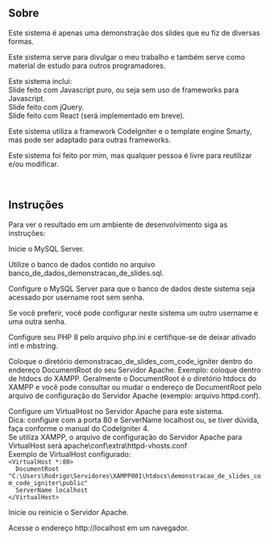 ## Sobre
<p>Este sistema é apenas uma demonstração dos slides que eu fiz de diversas formas.</p>

<p>Este sistema serve para divulgar o meu trabalho e também serve como material de estudo para outros programadores.</p>

<p>Este sistema inclui:<br/>
Slide feito com Javascript puro, ou seja sem uso de frameworks para Javascript.<br/>
Slide feito com jQuery.<br/>
Slide feito com React (será implementado em breve).</p>

<p>Este sistema utiliza a framework CodeIgniter e o template engine Smarty, mas pode ser adaptado para outras frameworks.</p>

<p>Este sistema foi feito por mim, mas qualquer pessoa é livre para reutilizar e/ou modificar.</p>

<br/>

## Instruções
<p>Para ver o resultado em um ambiente de desenvolvimento siga as instruções:</p>

<p>Inicie o MySQL Server.</p>

<p>Utilize o banco de dados contido no arquivo banco_de_dados_demonstracao_de_slides.sql.</p>

<p>Configure o MySQL Server para que o banco de dados deste sistema seja acessado por username root sem senha.</p>

<p>Se você preferir, você pode configurar neste sistema um outro username e uma outra senha.</p>

<p>Configure seu PHP 8 pelo arquivo php.ini e certifique-se de deixar ativado intl e mbstring.</p>

<p>Coloque o diretório demonstracao_de_slides_com_code_igniter dentro do endereço DocumentRoot do seu Servidor Apache. Exemplo: coloque dentro de htdocs do XAMPP. Geralmente o DocumentRoot é o diretório htdocs do XAMPP e você pode consultar ou mudar o endereço de DocumentRoot pelo arquivo de configuração do Servidor Apache (exemplo: arquivo httpd.conf).</p>

<p>Configure um VirtualHost no Servidor Apache para este sistema.<br/>
Dica: configure com a porta 80 e ServerName localhost ou, se tiver dúvida, faça conforme o manual do CodeIgniter 4.<br/>
Se utiliza XAMPP, o arquivo de configuração do Servidor Apache para VirtualHost será apache\conf\extra\httpd-vhosts.conf<br/>
Exemplo de VirtualHost configurado:<br/>
<code>&lt;VirtualHost *:80&gt;</code><br/>
<code>&nbsp;&nbsp;DocumentRoot "C:\Users\Rodrigo\Servidores\XAMPP001\htdocs\demonstracao_de_slides_com_code_igniter\public"</code><br/>
<code>&nbsp;&nbsp;ServerName localhost</code><br/>
<code>&lt;/VirtualHost&gt;</code></p>

<p>Inicie ou reinicie o Servidor Apache.</p>

<p>Acesse o endereço http://localhost em um navegador.</p>

<br/>
